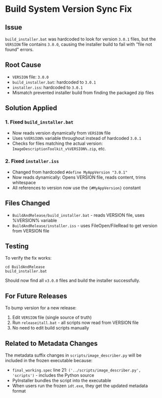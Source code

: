 # Build System Version Sync Fix

## Issue
`build_installer.bat` was hardcoded to look for version `3.0.1` files, but the `VERSION` file contains `3.0.0`, causing the installer build to fail with "file not found" errors.

## Root Cause
- `VERSION` file: `3.0.0`
- `build_installer.bat`: hardcoded to `3.0.1`
- `installer.iss`: hardcoded to `3.0.1`
- Mismatch prevented installer build from finding the packaged zip files

## Solution Applied

### 1. Fixed `build_installer.bat`
- Now reads version dynamically from `VERSION` file
- Uses `%VERSION%` variable throughout instead of hardcoded `3.0.1`
- Checks for files matching the actual version: `ImageDescriptionToolkit_v%VERSION%.zip`, etc.

### 2. Fixed `installer.iss`
- Changed from hardcoded `#define MyAppVersion "3.0.1"`
- Now reads dynamically: Opens VERSION file, reads content, trims whitespace
- All references to version now use the `{#MyAppVersion}` constant

## Files Changed
- `BuildAndRelease/build_installer.bat` - reads VERSION file, uses %VERSION% variable
- `BuildAndRelease/installer.iss` - uses FileOpen/FileRead to get version from VERSION file

## Testing
To verify the fix works:
```batch
cd BuildAndRelease
build_installer.bat
```

Should now find all `v3.0.0` files and build the installer successfully.

## For Future Releases
To bump version for a new release:
1. Edit `VERSION` file (single source of truth)
2. Run `releaseitall.bat` - all scripts now read from VERSION file
3. No need to edit build scripts manually

## Related to Metadata Changes
The metadata suffix changes in `scripts/image_describer.py` will be included in the frozen executable because:
- `final_working.spec` line 21: `('../scripts/image_describer.py', 'scripts')` - includes the Python source
- PyInstaller bundles the script into the executable
- When users run the frozen `idt.exe`, they get the updated metadata format
